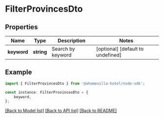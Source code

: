 # FilterProvincesDto


## Properties

Name | Type | Description | Notes
------------ | ------------- | ------------- | -------------
**keyword** | **string** | Search by keyword | [optional] [default to undefined]

## Example

```typescript
import { FilterProvincesDto } from '@ahomevilla-hotel/node-sdk';

const instance: FilterProvincesDto = {
    keyword,
};
```

[[Back to Model list]](../README.md#documentation-for-models) [[Back to API list]](../README.md#documentation-for-api-endpoints) [[Back to README]](../README.md)
